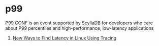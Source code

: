 # p99

[P99 CONF](https://www.p99conf.io/) is an event supported by [ScyllaDB](https://www.scylladb.com/) for developers who care about P99 percentiles and high-performance, low-latency applications

1. [New Ways to Find Latency in Linux Using Tracing](Find_Latency_in_Linux.md)
